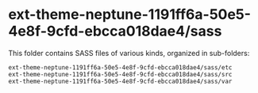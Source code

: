 # ext-theme-neptune-1191ff6a-50e5-4e8f-9cfd-ebcca018dae4/sass

This folder contains SASS files of various kinds, organized in sub-folders:

    ext-theme-neptune-1191ff6a-50e5-4e8f-9cfd-ebcca018dae4/sass/etc
    ext-theme-neptune-1191ff6a-50e5-4e8f-9cfd-ebcca018dae4/sass/src
    ext-theme-neptune-1191ff6a-50e5-4e8f-9cfd-ebcca018dae4/sass/var
